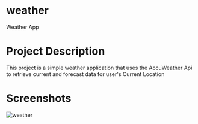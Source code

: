 # weather

Weather App

#  Project Description

This project is a simple weather application that uses the AccuWeather Api to retrieve current and forecast data for user's Current Location

#  Screenshots
![weather](https://github.com/Parth-2005/weather/assets/76589211/e8545b0a-d818-4be4-a6ac-40c998530673)
